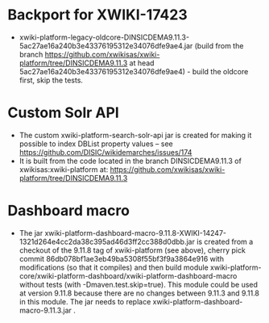 # Backport for XWIKI-17423

* xwiki-platform-legacy-oldcore-DINSICDEMA9.11.3-5ac27ae16a240b3e43376195312e34076dfe9ae4.jar (build from the branch https://github.com/xwikisas/xwiki-platform/tree/DINSICDEMA9.11.3 at head 5ac27ae16a240b3e43376195312e34076dfe9ae4) - build the oldcore first, skip the tests.

# Custom Solr API

* The custom xwiki-platform-search-solr-api jar is created for making it possible to index DBList property values – see https://github.com/DISIC/wikidemarches/issues/174
* It is built from the code located in the branch DINSICDEMA9.11.3 of xwikisas:xwiki-platform at:
  https://github.com/xwikisas/xwiki-platform/tree/DINSICDEMA9.11.3

# Dashboard macro

* The jar xwiki-platform-dashboard-macro-9.11.8-XWIKI-14247-1321d264e4cc2da38c395ad46d3ff2cc388d0dbb.jar is created from a checkout of the 9.11.8 tag of xwiki-platform (see above), cherry pick commit 86db078bf1ae3eb49ba5308f55bf3f9a3864e916 with modifications (so that it compiles) and then build module xwiki-platform-core/xwiki-platform-dashboard/xwiki-platform-dashboard-macro without tests (with -Dmaven.test.skip=true). This module could be used at version 9.11.8 because there are no changes between 9.11.3 and 9.11.8 in this module. The jar needs to replace xwiki-platform-dashboard-macro-9.11.3.jar .
